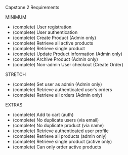 Capstone 2 Requirements

MINIMUM

- (complete) User registration 
- (complete) User authentication
- (complete) Create Product (Admin only)
- (complete) Retrieve all active products
- (complete) Retrieve single product
- (complete) Update Product information (Admin only)
- (complete) Archive Product (Admin only)
- (complete) Non-admin User checkout (Create Order)


STRETCH

- (complete) Set user as admin (Admin only)
- (complete) Retrieve authenticated user’s orders
- (complete) Retrieve all orders (Admin only)


EXTRAS

- (complete) Add to cart (auth)
- (complete) No duplicate users (via email)
- (complete) No duplicate product (via name)
- (complete) Retrieve authenticated user profile
- (complete) Retrieve all products (admin only)
- (complete) Retrieve single product (active only)
- (complete) Can only order active products

